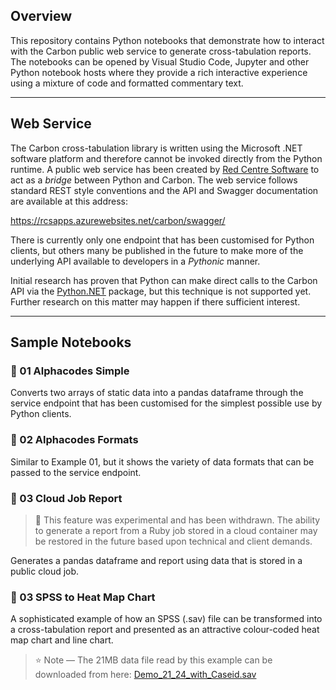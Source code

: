 ﻿## Overview

This repository contains Python notebooks that demonstrate how to interact with the Carbon public web service to generate cross-tabulation reports. The notebooks can be opened by Visual Studio Code, Jupyter and other Python notebook hosts where they provide a rich interactive experience using a mixture of code and formatted commentary text.

---

## Web Service

The Carbon cross-tabulation library is written using the Microsoft .NET software platform and therefore cannot be invoked directly from the Python runtime. A public web service has been created by [Red Centre Software][rcs] to act as a *bridge* between Python and Carbon. The web service follows standard REST style conventions and the API and Swagger documentation are available at this address:

<https://rcsapps.azurewebsites.net/carbon/swagger/>

There is currently only one endpoint that has been customised for Python clients, but others many be published in the future to make more of the underlying API available to developers in a *Pythonic* manner.

Initial research has proven that Python can make direct calls to the Carbon API via the [Python.NET][pynet] package, but this technique is not supported yet. Further research on this matter may happen if there sufficient interest.

---

## Sample Notebooks

### :blue_book: 01 Alphacodes Simple

Converts two arrays of static data into a pandas dataframe through the service endpoint that has been customised for the simplest possible use by Python clients.

### :blue_book: 02 Alphacodes Formats

Similar to Example 01, but it shows the variety of data formats that can be passed to the service endpoint.

### :blue_book: 03 Cloud Job Report

> :construction: This feature was experimental and has been withdrawn. The ability to generate a report from a Ruby job
stored in a cloud container may be restored in the future based upon technical and client demands.

Generates a pandas dataframe and report using data that is stored in a public cloud job.

### :blue_book: 03 SPSS to Heat Map Chart

A sophisticated example of how an SPSS (.sav) file can be transformed into a cross-tabulation report and presented as an attractive colour-coded heat map chart and line chart.

> :star: Note &mdash; The 21MB data file read by this example can be downloaded from here: [Demo_21_24_with_Caseid.sav][sav]

[dotnet]: https://en.wikipedia.org/wiki/.NET
[rcs]: https://www.redcentresoftware.com/
[pynet]: http://pythonnet.github.io/
[sav]: https://systemrcs.blob.core.windows.net/download/Demo_21_24_with_Caseid.sav
